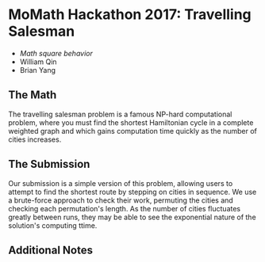 # MoMath Hackathon 2017: Travelling Salesman

- _Math square behavior_
- William Qin
- Brian Yang

## The Math

The travelling salesman problem is a famous NP-hard computational problem, where you must find the shortest Hamiltonian cycle in a complete weighted graph and which gains computation time quickly as the number of cities increases.

## The Submission

Our submission is a simple version of this problem, allowing users to attempt to find the shortest route by stepping on cities in sequence. We use a brute-force approach to check their work, permuting the cities and checking each permutation's length. As the number of cities fluctuates greatly between runs, they may be able to see the exponential nature of the solution's computing ttime.


## Additional Notes
